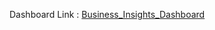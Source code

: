 Dashboard Link : [Business_Insights_Dashboard](https://app.powerbi.com/view?r=eyJrIjoiY2NkNjU0NmEtYmQ3OS00ZDRhLTk3MDMtY2E2OTQxZTBjODhjIiwidCI6ImM2ZTU0OWIzLTVmNDUtNDAzMi1hYWU5LWQ0MjQ0ZGM1YjJjNCJ9)
